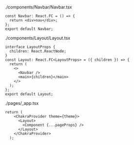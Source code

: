 ./components/Navbar/Navbar.tsx
```tsx
const Navbar: React.FC = () => {
  return <div>nav</div>;
};
export default Navbar;
```

./components/Layout/Layout.tsx
```tsx
interface LayoutProps {
  children: React.ReactNode;
}
const Layout: React.FC<LayoutProps> = ({ children }) => {
  return (
    <>
      <Navbar />
      <main>{children}</main>
    </>
  );
};
export default Layout;
```

./pages/_app.tsx
```tsx
return (
    <ChakraProvider theme={theme}>
      <Layout>
        <Component {...pageProps} />
      </Layout>
    </ChakraProvider>
  );
```